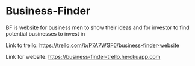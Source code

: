 # Business-Finder
BF is website for business men to show their ideas and for investor to find potential businesses to invest in

Link to trello: https://trello.com/b/P7A7WGF6/business-finder-website

Link for website: https://business-finder-trello.herokuapp.com
